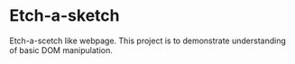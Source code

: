 # Etch-a-sketch
Etch-a-scetch like webpage. This project is to demonstrate understanding of basic DOM manipulation.